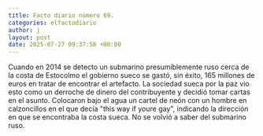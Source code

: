```yaml
---
title: Facto diario número 69.
categories: elfactodiario
author: j
layout: post
date: 2025-07-27 09:37:58 +00:00
---
```

Cuando en 2014 se detecto un submarino presumiblemente ruso cerca de la costa de Estocolmo el gobierno sueco se gastó, sin éxito, 165 millones de euros en tratar de encontrar el artefacto. La sociedad sueca por la paz vio esto como un derroche de dinero del contribuyente y decidió tomar cartas en el asunto. Colocaron bajo el agua un cartel de neón con un hombre en calzoncillos en el que decía "this way if youre gay", indicando la dirección en que se encontraba la costa sueca. No se volvió a saber del submarino ruso.
